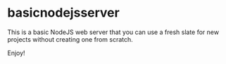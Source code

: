 # basicnodejsserver

This is a basic NodeJS web server that you can use a fresh slate for new projects without creating one from scratch.

Enjoy!
